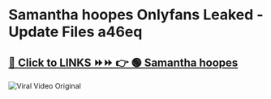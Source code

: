 
 # Samantha hoopes Onlyfans Leaked - Update Files a46eq

## <h2><a href="https://clipsfans.com/Samantha_hoopes&ref=git">🔗 Click to LINKS ⏩⏩ 👉 🟢 Samantha hoopes </a></h2>

<a href="https://clipsfans.com/Samantha_hoopes&ref=git" rel="nofollow" data-target="animated-image.originalLink"><img src="https://i.ibb.co.com/xMMVF88/686577567.gif" alt="Viral Video Original" style="max-width: 100%; display: inline-block;" data-target="animated-image.originalImage"></a>

